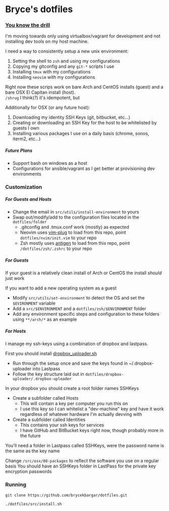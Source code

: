 # Bryce's dotfiles #

### [You know the drill][0] ###
I'm moving towards only using virtualbox/vagrant for development and not installing dev tools on my host machine.

I need a way to consistently setup a new unix environment:

1. Setting the shell to `zsh` and using my configurations
1. Copying my gitconfig and any `git-*` scripts I use
1. Installing `tmux` with my configurations
1. Installing `neovim` with my configurations

Right now these scrips work on bare Arch and CentOS installs (guest) and a bare OSX El Capitan install (host).  
`/shrug` I think(?) it's idempotent, but

Additionally for OSX (or any future host):

1. Downloading my identity SSH Keys (git, bitbucket, etc...)
1. Creating or downloading an SSH Key for the host to be whitelisted by guests I own
1. Installing various packages I use on a daily basis (chrome, sonos, iterm2, etc...)

##### Future Plans #####
- Support bash on windows as a host
- Configurations for ansible/vagrant as I get better at provisioning dev environments

### Customization ###

##### For Guests and Hosts #####

- Change the email in `src/utils/install-environment` to yours
- Swap out/modify/add to the configuration files located in the `dotfiles/folder`
  - .gitconfig and .tmux.conf work (mostly) as expected
  - Neovim uses [vim-plug][1] to load from this repo, point `dotfiles/nvim/init.vim` to your repo
  - Zsh mostly uses [antigen][2] to load from this repo, point `/dotfiles/zsh/.zshrc` to your repo

##### For Guests #####

If your guest is a relatively clean install of Arch or CentOS the install _should_ just work

If you want to add a new operating system as a guest

- Modify `src/utils/set-environment` to detect the OS and set the `$EVIRONMENT` variable
- Add a `src/$ENVIRONMENT` and a `dotfiles/zsh/$ENVIRONMENT` folder
- Add any environment specific steps and configuration to these folders using `**/arch/*` as an example

##### For Hosts #####

I manage my ssh-keys using a combination of dropbox and lastpass.  


First you should install [dropbox_uploader.sh][3]
- Run through the setup once and save the keys found in ~/.dropbox-uploader into Lastpass
- Follow the key structure laid out in `dotfiles/dropbox-uploader/.dropbox-uploader`

In your dropbox you should create a root folder names SSHKeys
- Create a subfolder called Hosts
    - This will contain a key per computer you run this on
    - I use this key so I can whitelist a "dev-machine" key and have it work regardless of whatever hardware I'm actually devving with
- Create a subfolder called Identities
    - This contains your ssh keys for services
    - I have GitHub and BitBucket keys right now, though probably more in the future

You'll need a folder in Lastpass called SSHKeys, were the password name is the same as the key name

Change `/src/osx/08-packages` to reflect the software you use on a regular basis
You should have an SSHKeys folder in LastPass for the private key encryption passwords

### Running ###
```
git clone https://github.com/brycekbargar/dotfiles.git

./dotfiles/src/install.sh
```
[0]: https://dotfiles.github.io/ 
[1]: https://github.com/junegunn/vim-plug
[2]: https://github.com/zsh-users/antigen 
[3]: https://github.com/andreafabrizi/Dropbox-Uploader
